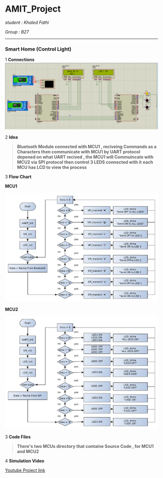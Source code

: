 # AMIT_Project 

*student : Khaled Fathi*

*Group  : B27*

---

### Smart Home (Control Light)

1 **Connections** 
![image](https://raw.githubusercontent.com/khaledfathi/AMIT_Project/main/images/Screenshot%20from%202021-03-28%2020-31-21.png)

2 **Idea** 
> **Bluetooth Module connected with MCU1 , reciveing   Commands as a Characters then communicate with MCU1 by UART protocol** 
> **depened on what UART recived , the MCU1 will Commuincate with MCU2 via SPI protocol then control 3 LEDS connected with it** 
> **each MCU has LCD to view the process** 

3 **Flow Chart**

**MCU1**

 ![MCU1_FlowChart](https://raw.githubusercontent.com/khaledfathi/AMIT_Project/main/images/MCU1_FC.jpg)
 
 **MCU2**
  
 ![MCU1_FlowChart](https://raw.githubusercontent.com/khaledfathi/AMIT_Project/main/images/MCU2_FC.jpg)
 
3 **Code Files**
  > **There's two MCUs directory that containe Source Code , for MCU1 and MCU2**
 
4 **Simulation Video**
 
 [Youtube Project link](https://www.youtube.com/watch?v=3tZD3g2ydt8)
